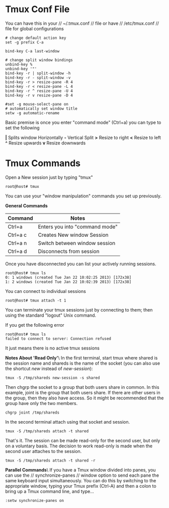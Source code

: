 # Tmux Conf File

You can have this in your // ~/.tmux.conf // file or have // /etc/tmux.conf // file for global configurations

	
	# change default action key
	set -g prefix C-a
	
	bind-key C-a last-window
	
	# change split window bindings
	unbind-key %
	unbind-key '"'
	bind-key -r | split-window -h
	bind-key -r - split-window -v
	bind-key -r > resize-pane -R 4
	bind-key -r < resize-pane -L 4
	bind-key -r ^ resize-pane -U 4
	bind-key -r v resize-pane -D 4
	
	#set -g mouse-select-pane on
	# automatically set window title
	setw -g automatic-rename


Basic premise is once you enter "command mode" (Ctrl+a) you can type to set the following

**|** Splits window Horizontally
**-** Vertical Split
**>** Resize to right
**<** Resize to left
**^** Resize upwards
**v** Resize downwards

# Tmux Commands

Open a New session just by typing "tmux"

	
	root@host# tmux


You can use your "window manipulation" commands you set up previously.

__General Commands__

 | Command  | Notes                          | 
 | -------  | -----                          | 
 | Ctrl+a   | Enters you into "command mode" | 
 | Ctrl+a c | Creates New window Session     | 
 | Ctrl+a n | Switch between window session  | 
 | Ctrl+a d | Disconnects from session       | 

Once you have disconnected you can list your actively running sessions.

	
	root@host# tmux ls
	0: 1 windows (created Tue Jan 22 10:02:25 2013) [172x38]
	1: 2 windows (created Tue Jan 22 10:02:39 2013) [172x38]


You can connect to individual sessions

	
	root@host# tmux attach -t 1


You can terminate your tmux sessions just by connecting to them; then using the standard "logout" Unix command.

If you get the following error

	
	root@host# tmux ls
	failed to connect to server: Connection refused


It just means there is no active tmux sessions

__Notes About 'Read Only'__\\
In the first terminal, start tmux where shared is the session name and shareds is the name of the socket (you can also use the shortcut *new* instead of *new-session*):

` tmux -S /tmp/shareds new-session -s shared `

Then chgrp the socket to a group that both users share in common. In this example, joint is the group that both users share. If there are other users in the group, then they also have access. So it might be recommended that the group have only the two members.

 ` chgrp joint /tmp/shareds `

In the second terminal attach using that socket and session.

` tmux -S /tmp/shareds attach -t shared `

That's it. The session can be made read-only for the second user, but only on a voluntary basis. The decision to work read-only is made when the second user attaches to the session.

` tmux -S /tmp/shareds attach -t shared -r `

__Parallel Commands__\\
If you have a Tmux window divided into panes, you can use the // synchronize-panes // window option to send each pane the same keyboard input simultaneously. You can do this by switching to the appropriate window, typing your Tmux prefix (Ctrl-A) and then a colon to bring up a Tmux command line, and type...

	
	:setw synchronize-panes on

